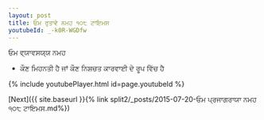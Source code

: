 ```yaml
---
layout: post
title: ਓਮ ਰੁਤਾਵੇ ਨਮਹ ੧੦੮ ਟਾਇਮਸ
youtubeId: _-k0R-WGDfw
---
```

 
 
 ਓਮ ਵ੍ਯਾਵਸਯ੍ਯ ਨਮਹ  
 
 -  ਕੌਣ ਮਿਹਨਤੀ ਹੈ ਜਾਂ ਕੌਣ ਨਿਸ਼ਚਤ ਕਾਰਵਾਈ ਦੇ ਰੂਪ ਵਿੱਚ ਹੈ 
 
  
 
  
 
 
 
 
 
 


{% include youtubePlayer.html id=page.youtubeId %}
 
[Next]({{ site.baseurl }}{% link  split2/_posts/2015-07-20-ਓਮ ਪ੍ਰਜਾਗਰਾਯਾ ਨਮਹ ੧੦੮ ਟਾਇਮਸ.md%})
 
